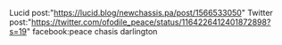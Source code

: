 
Lucid post:"https://lucid.blog/newchassis.pa/post/1566533050"
Twitter post:"https://twitter.com/ofodile_peace/status/1164226412401872898?s=19"
facebook:peace chasis darlington
